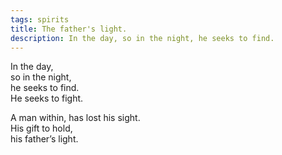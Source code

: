 ```yaml
---
tags: spirits
title: The father's light.
description: In the day, so in the night, he seeks to find.
---
```




In the day,  
so in the night,  
he seeks to find.  
He seeks to fight.

A man within, has lost his sight.  
His gift to hold,  
his father’s light.  

